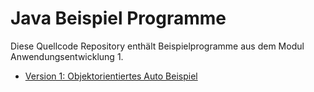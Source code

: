 # Java Beispiel Programme

Diese Quellcode Repository enthält Beispielprogramme aus dem Modul Anwendungsentwicklung 1.

* [Version 1: Objektorientiertes Auto Beispiel](oop-v1)
